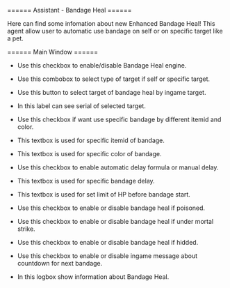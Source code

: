 
====== Assistant - Bandage Heal ======



Here can find some infomation about new Enhanced Bandage Heal! This agent allow user to automatic use bandage on self or on specific target like a pet.

====== Main Window ======



  - Use this checkbox to enable/disable Bandage Heal engine.

  - Use this combobox to select type of target if self or specific target.

  - Use this button to select target of bandage heal by ingame target.

  - In this label can see serial of selected target.

  - Use this checkbox if want use specific bandage by different itemid and color.

  - This textbox is used for specific itemid of bandage.

  - This textbox is used for specific color of bandage.

  - Use this checkbox to enable automatic delay formula or manual delay.

  - This textbox is used for specific bandage delay.

  - This textbox is used for set limit of HP before bandage start.

  - Use this checkbox to enable or disable bandage heal if poisoned.

  - Use this checkbox to enable or disable bandage heal if under mortal strike.

  - Use this checkbox to enable or disable bandage heal if hidded.

  - Use this checkbox to enable or disable ingame message about countdown for next bandage.

  - In this logbox show information about Bandage Heal.